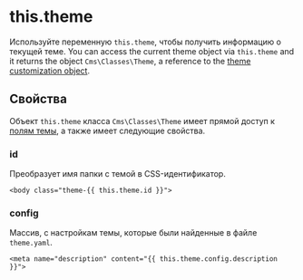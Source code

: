 # this.theme

Используйте переменную `this.theme`, чтобы получить информацию о текущей теме.
You can access the current theme object via `this.theme` and it returns the object `Cms\Classes\Theme`, a reference to the [theme customization object](../themes/development#customization).

## Свойства

Объект `this.theme` класса `Cms\Classes\Theme` имеет прямой доступ к [полям темы](./themes/development#customization), а также имеет следующие свойства.

### id

Преобразует имя папки с темой в CSS-идентификатор.

```twig
<body class="theme-{{ this.theme.id }}">
```

### config

Массив, с настройкам темы, которые были найденные в файле `theme.yaml`.

```twig
<meta name="description" content="{{ this.theme.config.description }}">
```
